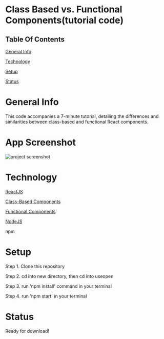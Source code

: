 # Class Based vs. Functional Components(tutorial code)

## Table Of Contents

[General Info](#general-info)

[Technology](#technology)

[Setup](#setup)

[Status](#status) 

# General Info

This code accompanies a 7-minute tutorial, detailing the differences and similarities between class-based and functional React components.

# App Screenshot

![project screenshot](https://i.imgur.com/me7KQXd.png?1)

# Technology

[ReactJS](https://reactjs.org)

[Class-Based Components](https://reactjs.org/docs/components-and-props.html#function-and-class-components)

[Functional Components](https://reactjs.org/docs/components-and-props.html#function-and-class-components)

[NodeJS](https://nodejs.org/en/)

npm

# Setup

Step 1. Clone this repository

Step 2. cd into new directory, then cd into useopen

Step 3. run 'npm install' command in your terminal

Step 4. run 'npm start' in your terminal 

# Status

Ready for download!
